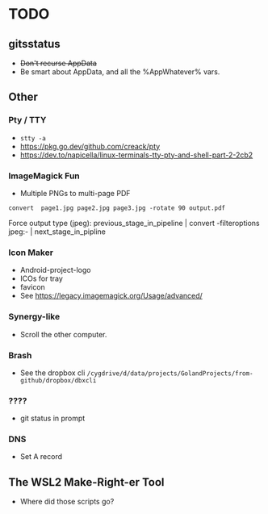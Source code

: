 # TODO

## gitsstatus

* ~~Don't recurse AppData~~
* Be smart about AppData, and all the %AppWhatever% vars.

## Other

### Pty / TTY

* `stty -a`
* https://pkg.go.dev/github.com/creack/pty
* https://dev.to/napicella/linux-terminals-tty-pty-and-shell-part-2-2cb2

### ImageMagick Fun

* Multiple PNGs to multi-page PDF

```shell
convert  page1.jpg page2.jpg page3.jpg -rotate 90 output.pdf
```

Force output type (jpeg):
previous_stage_in_pipeline | convert -filteroptions jpeg:- | next_stage_in_pipline

### Icon Maker

* Android-project-logo
* ICOs for tray
* favicon
* See https://legacy.imagemagick.org/Usage/advanced/

### Synergy-like

* Scroll the other computer.

### Brash

* See the dropbox cli `/cygdrive/d/data/projects/GolandProjects/from-github/dropbox/dbxcli`

### ????

* git status in prompt

### DNS

* Set A record

## The WSL2 Make-Right-er Tool

* Where did those scripts go?


